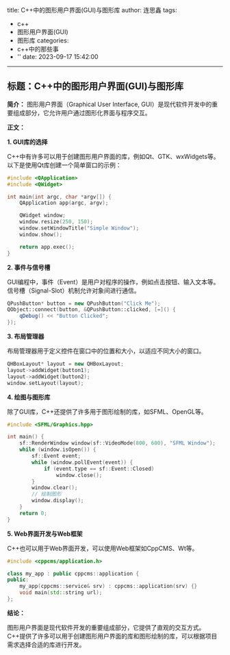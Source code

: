 title: C++中的图形用户界面(GUI)与图形库
author: 连思鑫
tags:
  - c++
  - 图形用户界面(GUI)
  - 图形库
categories:
  - c++中的那些事
  - ''
date: 2023-09-17 15:42:00
---
## **标题：C++中的图形用户界面(GUI)与图形库**

**简介：**
图形用户界面（Graphical User Interface, GUI）是现代软件开发中的重要组成部分，它允许用户通过图形化界面与程序交互。

**正文：**

**1. GUI库的选择**

C++中有许多可以用于创建图形用户界面的库，例如Qt、GTK、wxWidgets等。以下是使用Qt库创建一个简单窗口的示例：

```cpp
#include <QApplication>
#include <QWidget>

int main(int argc, char *argv[]) {
    QApplication app(argc, argv);

    QWidget window;
    window.resize(250, 150);
    window.setWindowTitle("Simple Window");
    window.show();

    return app.exec();
}
```

**2. 事件与信号槽**

GUI编程中，事件（Event）是用户对程序的操作，例如点击按钮、输入文本等。信号槽（Signal-Slot）机制允许对象间进行通信。

```cpp
QPushButton* button = new QPushButton("Click Me");
QObject::connect(button, &QPushButton::clicked, [=]() {
    qDebug() << "Button Clicked";
});
```

**3. 布局管理器**

布局管理器用于定义控件在窗口中的位置和大小，以适应不同大小的窗口。

```cpp
QHBoxLayout* layout = new QHBoxLayout;
layout->addWidget(button1);
layout->addWidget(button2);
window.setLayout(layout);
```

**4. 绘图与图形库**

除了GUI库，C++还提供了许多用于图形绘制的库，如SFML、OpenGL等。

```cpp
#include <SFML/Graphics.hpp>

int main() {
    sf::RenderWindow window(sf::VideoMode(800, 600), "SFML Window");
    while (window.isOpen()) {
        sf::Event event;
        while (window.pollEvent(event)) {
            if (event.type == sf::Event::Closed)
                window.close();
        }
        window.clear();
        // 绘制图形
        window.display();
    }
    return 0;
}
```

**5. Web界面开发与Web框架**

C++也可以用于Web界面开发，可以使用Web框架如CppCMS、Wt等。

```cpp
#include <cppcms/application.h>

class my_app : public cppcms::application {
public:
    my_app(cppcms::service& srv) : cppcms::application(srv) {}
    void main(std::string url);
};
```

**结论：**

图形用户界面是现代软件开发的重要组成部分，它提供了直观的交互方式。C++提供了许多可以用于创建图形用户界面的库和图形绘制的库，可以根据项目需求选择合适的库进行开发。
